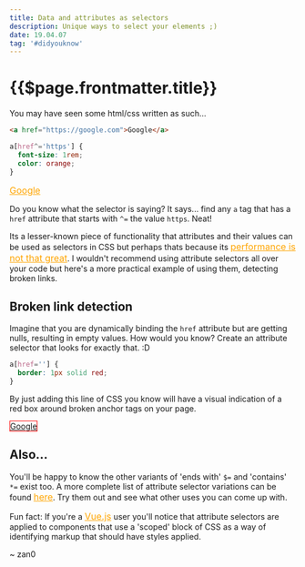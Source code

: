 ```yaml
---
title: Data and attributes as selectors
description: Unique ways to select your elements ;)
date: 19.04.07
tag: '#didyouknow'
---
```


# {{$page.frontmatter.title}}

<Badge :text="$page.frontmatter.date" />
<Badge :text="$page.frontmatter.tag" />
<Tweet />

You may have seen some html/css written as such...

```html
<a href="https://google.com">Google</a>
```

```css
a[href^='https'] {
  font-size: 1rem;
  color: orange;
}
```

<style>
a[href^="https"] {
  font-size: 1rem;
  color: orange;
}

a[href=""]{
	border:1px solid red;
}
</style>

<a href="https://google.com">Google</a>

Do you know what the selector is saying? It says... find any `a` tag that has a `href` attribute that starts with `^=` the value `https`. Neat!

Its a lesser-known piece of functionality that attributes and their values can be used as selectors in CSS but perhaps thats because its [performance is not that great](https://jsperf.com/attribute-vs-class-selectors). I wouldn't recommend using attribute selectors all over your code but here's a more practical example of using them, detecting broken links.

## Broken link detection

Imagine that you are dynamically binding the `href` attribute but are getting nulls, resulting in empty values. How would you know? Create an attribute selector that looks for exactly that. :D

```css
a[href=''] {
  border: 1px solid red;
}
```

By just adding this line of CSS you know will have a visual indication of a red box around broken anchor tags on your page.

<a href="">Google</a>

## Also...

You'll be happy to know the other variants of 'ends with' `$=` and 'contains' `*=` exist too. A more complete list of attribute selector variations can be found [here](https://www.w3schools.com/CSS/css_attribute_selectors.asp). Try them out and see what other uses you can come up with.

Fun fact: If you're a [Vue.js](https://vuejs.org/) user you'll notice that attribute selectors are applied to components that use a 'scoped' block of CSS as a way of identifying markup that should have styles applied.

~ zan0
